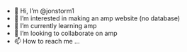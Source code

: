 - 👋 Hi, I’m @jonstorm1
- 👀 I’m interested in making an amp website (no database)
- 🌱 I’m currently learning amp
- 💞️ I’m looking to collaborate on amp
- 📫 How to reach me ...

<!---
jonstorm1/jonstorm1 is a ✨ special ✨ repository because its `README.md` (this file) appears on your GitHub profile.
You can click the Preview link to take a look at your changes.
--->
